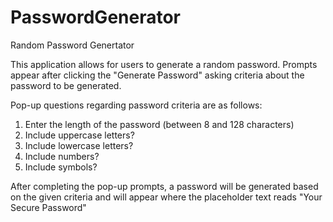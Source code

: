 # PasswordGenerator
Random Password Genertator

This application allows for users to generate a random password. Prompts appear after clicking the "Generate Password" asking criteria about the password to be generated. 

Pop-up questions regarding password criteria are as follows:
1. Enter the length of the password (between 8 and 128 characters)
2. Include uppercase letters?
3. Include lowercase letters?
4. Include numbers?
5. Include symbols?

After completing the pop-up prompts, a password will be generated based on the given criteria and will appear where the placeholder text reads "Your Secure Password" 
